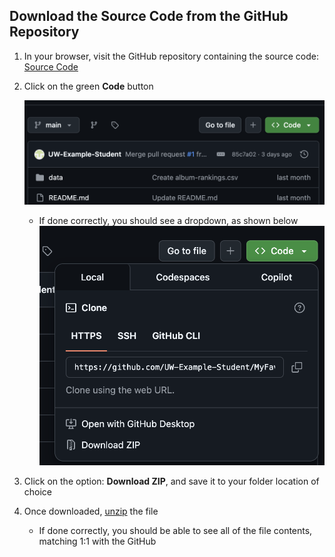 ## Download the Source Code from the GitHub Repository

1) In your browser, visit the GitHub repository containing the source code: [Source Code](https://github.com)
2) Click on the green **Code** button
   
   ![GitHub Code Button Dropdown](../Images/396_1.png)

   - If done correctly, you should see a dropdown, as shown below
     ![GitHub Download Zip](../Images/396_2.png)

3) Click on the option: **Download ZIP**, and save it to your folder location of choice

4) Once downloaded, [unzip](https://example.com/linktounzip) the file
   - If done correctly, you should be able to see all of the file contents, matching 1:1 with the GitHub
